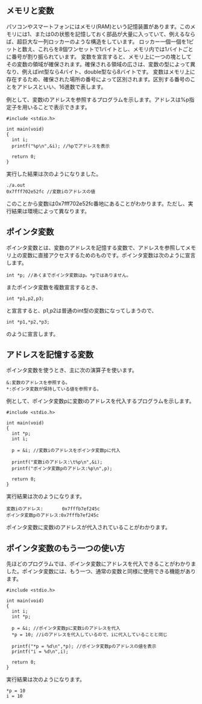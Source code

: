 ## メモリと変数
パソコンやスマートフォンにはメモリ(RAM)という記憶装置があります。このメモリには1、または0の状態を記憶しておく部品が大量に入っていて、例えるならば、超巨大な一列ロッカーのような構造をしています。
ロッカー一個一個を1ビットと数え、これらを8個ワンセットで1バイトとし、メモリ内では1バイトごとに番号が割り振られています。
変数を宣言すると、メモリ上に一つの塊としてその変数の領域が確保されます。確保される領域の広さは、変数の型によって異なり、例えばint型なら4バイト、double型なら8バイトです。
変数はメモリ上に存在するため、確保された場所の番号によって区別されます。区別する番号のことをアドレスといい、16進数で表します。

例として、変数iのアドレスを参照するプログラムを示します。アドレスは%p指定子を用いることで表示できます。
```
#include <stdio.h>

int main(void)
{
  int i; 
  printf("%p\n",&i); //%pでアドレスを表示

  return 0;
}
```

実行した結果は次のようになりました。
```
./a.out 
0x7fff702e52fc //変数iのアドレスの値
```
このことから変数iは0x7fff702e52fc番地にあることがわかります。ただし、実行結果は環境によって異なります。


## ポインタ変数
ポインタ変数とは、変数のアドレスを記憶する変数で、アドレスを参照してメモリ上の変数に直接アクセスするためのものです。ポインタ変数は次のように宣言します。
```
int *p; //あくまでポインタ変数はp。*pではありません。
```

またポインタ変数を複数宣言するとき、
```
int *p1,p2,p3;
```
と宣言すると、p1,p2は普通のint型の変数になってしまうので、
```
int *p1,*p2,*p3;
```
のように宣言します。


## アドレスを記憶する変数
ポインタ変数を使うとき、主に次の演算子を使います。
```
&:変数のアドレスを参照する。
*:ポインタ変数が保持している値を参照する。
```

例として、ポインタ変数pに変数iのアドレスを代入するプログラムを示します。
```
#include <stdio.h>

int main(void)
{
  int *p;
  int i;
  
  p = &i; //変数iのアドレスをポインタ変数pに代入

  printf("変数iのアドレス:\t%p\n",&i);
  printf("ポインタ変数pのアドレス:%p\n",p);

  return 0;
}
```

実行結果は次のようになります。
```
変数iのアドレス:	    0x7fffb7ef245c
ポインタ変数pのアドレス:0x7fffb7ef245c
```
ポインタ変数に変数iのアドレスが代入されていることがわかります。


## ポインタ変数のもう一つの使い方
先ほどのプログラムでは、ポインタ変数にアドレスを代入できることがわかりました。ポインタ変数には、もう一つ、通常の変数と同様に使用できる機能があります。
```
#include <stdio.h>

int main(void)
{
  int i;
  int *p;

  p = &i; //ポインタ変数pに変数iのアドレスを代入
  *p = 10; //iのアドレスを代入しているので、iに代入していることと同じ

  printf("*p = %d\n",*p); //ポインタ変数pのアドレスの値を表示
  printf("i = %d\n",i);

  return 0;
}
```

実行結果は次のようになります。
```
*p = 10
i = 10
```
